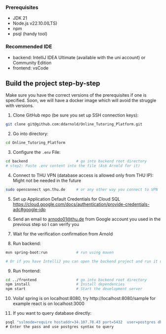 ### Prerequisites
- JDK 21
- Node.js v22.10.0(LTS)
- npm
- psql (handy tool)

### Recommended IDE
- backend: IntelliJ IDEA Ultimate (available with the uni account) or Community Edition
- frontend: vsCode

## Build the project step-by-step
Make sure you have the correct versions of the prerequisites if one is specified.
Soon, we will have a docker image which will avoid the struggle with versions.

1. Clone GitHub repo (be sure you set up SSH connection keys):
```bash
git clone git@github.com:ddarnold/Online_Tutoring_Platform.git
```
2. Go into directory:
```bash
cd Online_Tutoring_Platform
```
3. Configure the `.env` File:
```bash
cd backend 						# go into backend root directory
# step2: Paste .env content into the file (Ask Arnold for it)
```
4. Connect to THU VPN (database access is allowed only from THU IP):
Might not be needed in the future
```bash
sudo openconnect vpn.thu.de 	# or any other way you connect to VPN
```

5. Set up Application Default Credentials for Cloud SQL
https://cloud.google.com/docs/authentication/provide-credentials-adc#google-idp

6. Send an email to arnodo01@thu.de from Google account you used in the previous step so I can verify you

7. Wait for the verification confirmation from Arnold

8. Run backend:
```bash
mvn spring-boot:run 			# run using maven

# Or if you have IntelliJ you can open the backend project and run it using Shift + F10
```

9. Run frontend:
```bash
cd ../frontend 					# go into backend root directory
npm install						# Install dependencies
npm start						# Start the development server		
```
10. Voila!
spring is on localhost:8080, try http://localhost:8080/sample for example
react is on localhost:3000

11. If you want to query database directly:
```bash
psql "sslmode=require hostaddr=34.107.78.43 port=5432  user=postgres dbname=test"\
# Enter the pass and use postgres syntax to query
```